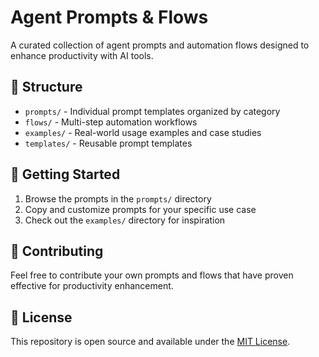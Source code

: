 # Agent Prompts & Flows

A curated collection of agent prompts and automation flows designed to enhance productivity with AI tools.

## 📁 Structure

- `prompts/` - Individual prompt templates organized by category
- `flows/` - Multi-step automation workflows
- `examples/` - Real-world usage examples and case studies
- `templates/` - Reusable prompt templates

## 🚀 Getting Started

1. Browse the prompts in the `prompts/` directory
2. Copy and customize prompts for your specific use case
3. Check out the `examples/` directory for inspiration

## 📝 Contributing

Feel free to contribute your own prompts and flows that have proven effective for productivity enhancement.

## 📄 License

This repository is open source and available under the [MIT License](LICENSE).